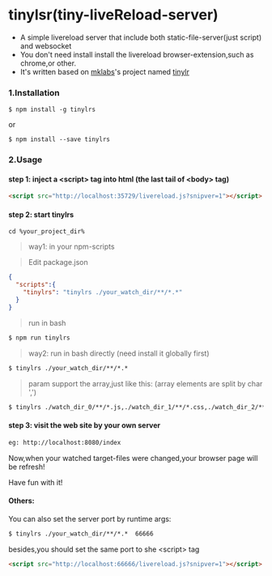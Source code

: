 # tinylsr(tiny-liveReload-server)

- A simple livereload server that include both static-file-server(just script) and websocket
- You don't need install install the livereload browser-extension,such as chrome,or other.
- It's written based on [mklabs](https://github.com/mklabs)'s project named [tinylr](https://github.com/mklabs/tiny-lr)

### 1.Installation
````
$ npm install -g tinylrs
````
or
````
$ npm install --save tinylrs
````

### 2.Usage

#### step 1: inject a &lt;script&gt; tag into html (the last tail of &lt;body&gt; tag)
```html
<script src="http://localhost:35729/livereload.js?snipver=1"></script>
````

#### step 2: start tinylrs
````
cd %your_project_dir%
````

> way1: in your npm-scripts

> Edit package.json
```json
{
  "scripts":{
    "tinylrs": "tinylrs ./your_watch_dir/**/*.*"
  }
}
````
> run in bash
```html
$ npm run tinylrs
````

> way2: run in bash directly (need install it globally first)
```html
$ tinylrs ./your_watch_dir/**/*.*
````

> param support the array,just like this: (array elements are split by char ',')
```html
$ tinylrs ./watch_dir_0/**/*.js,./watch_dir_1/**/*.css,./watch_dir_2/**/*.html
````

#### step 3: visit the web site by your own server

```html
eg: http://localhost:8080/index
````

Now,when your watched target-files were changed,your browser page will be refresh!

Have fun with it!


#### Others:
You can also set the server port by runtime args:
```html
$ tinylrs ./your_watch_dir/**/*.*  66666
````
besides,you should set the same port to she &lt;script&gt; tag

```html
<script src="http://localhost:66666/livereload.js?snipver=1"></script>
````






